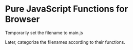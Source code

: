 # Pure JavaScript Functions for Browser

Temporarily set the filename to main.js

Later, categorize the filenames according to their functions.
